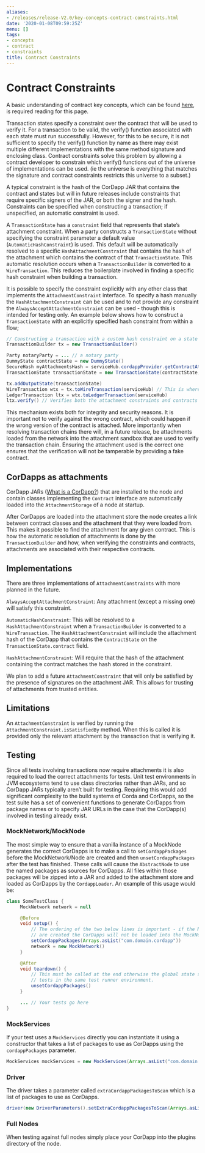 ```yaml
---
aliases:
- /releases/release-V2.0/key-concepts-contract-constraints.html
date: '2020-01-08T09:59:25Z'
menu: []
tags:
- concepts
- contract
- constraints
title: Contract Constraints
---
```



# Contract Constraints

A basic understanding of contract key concepts, which can be found [here](key-concepts-contracts.md),
is required reading for this page.

Transaction states specify a constraint over the contract that will be used to verify it.  For a transaction to be
valid, the verify() function associated with each state must run successfully. However, for this to be secure, it is
not sufficient to specify the verify() function by name as there may exist multiple different implementations with the
same method signature and enclosing class. Contract constraints solve this problem by allowing a contract developer to
constrain which verify() functions out of the universe of implementations can be used.
(ie the universe is everything that matches the signature and contract constraints restricts this universe to a subset.)

A typical constraint is the hash of the CorDapp JAR that contains the contract and states but will in future releases
include constraints that require specific signers of the JAR, or both the signer and the hash. Constraints can be
specified when constructing a transaction; if unspecified, an automatic constraint is used.

A `TransactionState` has a `constraint` field that represents that state’s attachment constraint. When a party
constructs a `TransactionState` without specifying the constraint parameter a default value
(`AutomaticHashConstraint`) is used. This default will be automatically resolved to a specific
`HashAttachmentConstraint` that contains the hash of the attachment which contains the contract of that
`TransactionState`. This automatic resolution occurs when a `TransactionBuilder` is converted to a
`WireTransaction`. This reduces the boilerplate involved in finding a specific hash constraint when building a transaction.

It is possible to specify the constraint explicitly with any other class that implements the `AttachmentConstraint`
interface. To specify a hash manually the `HashAttachmentConstraint` can be used and to not provide any constraint
the `AlwaysAcceptAttachmentConstraint` can be used - though this is intended for testing only. An example below
shows how to construct a `TransactionState` with an explicitly specified hash constraint from within a flow;

```java
// Constructing a transaction with a custom hash constraint on a state
TransactionBuilder tx = new TransactionBuilder()

Party notaryParty = ... // a notary party
DummyState contractState = new DummyState()
SecureHash myAttachmentsHash = serviceHub.cordappProvider.getContractAttachmentID(DummyContract.PROGRAM_ID)
TransactionState transactionState = new TransactionState(contractState, DummyContract.Companion.getPROGRAMID(), notaryParty, new AttachmentHashConstraint(myAttachmentsHash))

tx.addOutputState(transactionState)
WireTransaction wtx = tx.toWireTransaction(serviceHub) // This is where an automatic constraint would be resolved
LedgerTransaction ltx = wtx.toLedgerTransaction(serviceHub)
ltx.verify() // Verifies both the attachment constraints and contracts
```

This mechanism exists both for integrity and security reasons. It is important not to verify against the wrong contract,
which could happen if the wrong version of the contract is attached. More importantly when resolving transaction chains
there will, in a future release, be attachments loaded from the network into the attachment sandbox that are used
to verify the transaction chain. Ensuring the attachment used is the correct one ensures that the verification will
not be tamperable by providing a fake contract.


## CorDapps as attachments

CorDapp JARs ([What is a CorDapp?](cordapp-overview.md)) that are installed to the node and contain classes implementing the `Contract`
interface are automatically loaded into the `AttachmentStorage` of a node at startup.

After CorDapps are loaded into the attachment store the node creates a link between contract classes and the
attachment that they were loaded from. This makes it possible to find the attachment for any given contract.
This is how the automatic resolution of attachments is done by the `TransactionBuilder` and how, when verifying
the constraints and contracts, attachments are associated with their respective contracts.


## Implementations

There are three implementations of `AttachmentConstraints` with more planned in the future.

`AlwaysAcceptAttachmentConstraint`: Any attachment (except a missing one) will satisfy this constraint.

`AutomaticHashConstraint`: This will be resolved to a `HashAttachmentConstraint` when a `TransactionBuilder` is
converted to a `WireTransaction`. The `HashAttachmentConstraint` will include the attachment hash of the CorDapp
that contains the `ContractState` on the `TransactionState.contract` field.

`HashAttachmentConstraint`: Will require that the hash of the attachment containing the contract matches the hash
stored in the constraint.

We plan to add a future `AttachmentConstraint` that will only be satisfied by the presence of signatures on the
attachment JAR. This allows for trusting of attachments from trusted entities.


## Limitations

An `AttachmentConstraint` is verified by running the `AttachmentConstraint.isSatisfiedBy` method. When this is called
it is provided only the relevant attachment by the transaction that is verifying it.


## Testing

Since all tests involving transactions now require attachments it is also required to load the correct attachments
for tests. Unit test environments in JVM ecosystems tend to use class directories rather than JARs, and so CorDapp JARs
typically aren’t built for testing. Requiring this would add significant complexity to the build systems of Corda
and CorDapps, so the test suite has a set of convenient functions to generate CorDapps from package names or
to specify JAR URLs in the case that the CorDapp(s) involved in testing already exist.


### MockNetwork/MockNode

The most simple way to ensure that a vanilla instance of a MockNode generates the correct CorDapps is to make a call
to `setCordappPackages` before the MockNetwork/Node are created and then `unsetCordappPackages` after the test
has finished. These calls will cause the `AbstractNode` to use the named packages as sources for CorDapps. All files
within those packages will be zipped into a JAR and added to the attachment store and loaded as CorDapps by the
`CordappLoader`. An example of this usage would be:

```java
class SomeTestClass {
     MockNetwork network = null

     @Before
     void setup() {
         // The ordering of the two below lines is important - if the MockNetwork is created before the nodes and network
         // are created the CorDapps will not be loaded into the MockNodes correctly.
         setCordappPackages(Arrays.asList("com.domain.cordapp"))
         network = new MockNetwork()
     }

     @After
     void teardown() {
         // This must be called at the end otherwise the global state set by setCordappPackages may leak into future
         // tests in the same test runner environment.
         unsetCordappPackages()
     }

     ... // Your tests go here
}
```


### MockServices

If your test uses a `MockServices` directly you can instantiate it using a constructor that takes a list of packages
to use as CorDapps using the `cordappPackages` parameter.

```java
MockServices mockServices = new MockServices(Arrays.asList("com.domain.cordapp"))
```


### Driver

The driver takes a parameter called `extraCordappPackagesToScan` which is a list of packages to use as CorDapps.

```java
driver(new DriverParameters().setExtraCordappPackagesToScan(Arrays.asList("com.domain.cordapp"))) ...
```


### Full Nodes

When testing against full nodes simply place your CorDapp into the plugins directory of the node.

